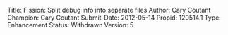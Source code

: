 Title:       Fission: Split debug info into separate files
Author:      Cary Coutant
Champion:    Cary Coutant
Submit-Date: 2012-05-14
Propid:      120514.1
Type:        Enhancement
Status:      Withdrawn
Version:     5


